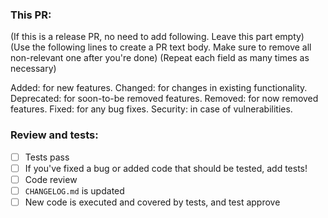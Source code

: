 ### This PR:

(If this is a release PR, no need to add following. Leave this part empty)
(Use the following lines to create a PR text body. Make sure to remove all non-relevant one after you're done)
(Repeat each field as many times as necessary)

Added: for new features.
Changed: for changes in existing functionality.
Deprecated: for soon-to-be removed features.
Removed: for now removed features.
Fixed: for any bug fixes.
Security: in case of vulnerabilities.

### Review and tests:
- [ ] Tests pass
- [ ] If you've fixed a bug or added code that should be tested, add tests!
- [ ] Code review
- [ ] `CHANGELOG.md` is updated
- [ ] New code is executed and covered by tests, and test approve
